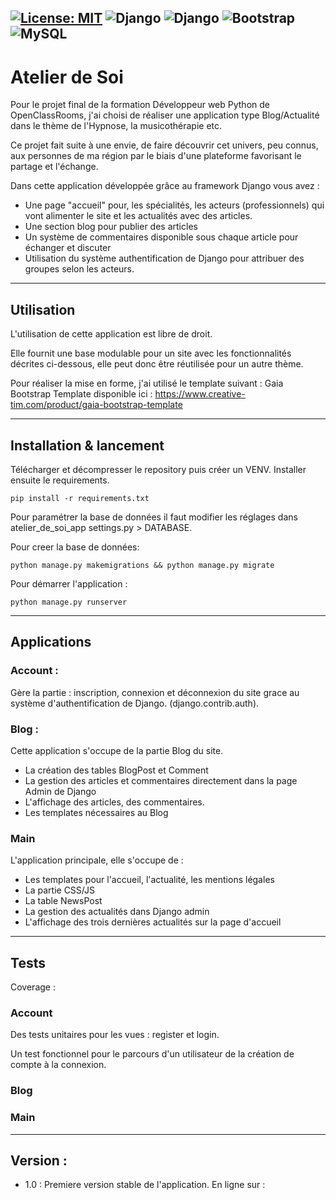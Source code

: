 [![License: MIT](https://img.shields.io/badge/License-MIT-yellow.svg)](https://opensource.org/licenses/MIT)
<img alt="Django" src="https://img.shields.io/badge/Python-14354C?style=for-the-badge&logo=python&logoColor=white"/>
<img alt="Django" src="https://img.shields.io/badge/Django-092E20?style=for-the-badge&logo=django&logoColor=white"/>
<img alt="Bootstrap" src="https://img.shields.io/badge/Bootstrap-563D7C?style=for-the-badge&logo=bootstrap&logoColor=white">
<img alt="MySQL" src="https://img.shields.io/badge/MySQL-00000F?style=for-the-badge&logo=mysql&logoColor=white">
--------------------------------------------------------------

# Atelier de Soi

Pour le projet final de la formation Développeur web Python de OpenClassRooms, j'ai choisi
de réaliser une application type Blog/Actualité dans le thème de l'Hypnose, la musicothérapie etc.

Ce projet fait suite à une envie, de faire découvrir cet univers, peu connus, aux personnes de ma région
par le biais d'une plateforme favorisant le partage et l'échange.

Dans cette application développée grâce au framework Django vous avez : 

- Une page "accueil" pour, les spécialités, les acteurs (professionnels) qui vont 
alimenter le site et les actualités avec des articles.
- Une section blog pour publier des articles
- Un système de commentaires disponible sous chaque article pour échanger et discuter
- Utilisation du système authentification de Django pour attribuer des groupes selon
les acteurs.

--------------------------------------------
## Utilisation ## 

L'utilisation de cette application est libre de droit. 

Elle fournit une base modulable pour un site avec les fonctionnalités 
décrites ci-dessous, elle peut donc être réutilisée pour un autre thème. 

Pour réaliser la mise en forme, j'ai utilisé le template suivant : Gaia Bootstrap Template
disponible ici : https://www.creative-tim.com/product/gaia-bootstrap-template


--------------------------------------------

## Installation & lancement ##

Télécharger et décompresser le repository puis créer un VENV. Installer ensuite le requirements.

    pip install -r requirements.txt

Pour paramétrer la base de données il faut modifier les réglages dans atelier_de_soi_app settings.py > DATABASE.

Pour creer la base de données:

    python manage.py makemigrations && python manage.py migrate


Pour démarrer l'application :

    python manage.py runserver 

--------------------------------------------

## Applications  ##

### Account : ###

Gère la partie : inscription, connexion et déconnexion du site grace au système d'authentification de Django.
(django.contrib.auth).

### Blog : ###

Cette application s'occupe de la partie Blog du site.

- La création des tables BlogPost et Comment
- La gestion des articles et commentaires directement dans la page Admin de Django
- L'affichage des articles, des commentaires.
- Les templates nécessaires au Blog

### Main ### 

L'application principale, elle s'occupe de :

- Les templates pour l'accueil, l'actualité, les mentions légales
- La partie CSS/JS
- La table NewsPost
- La gestion des actualités dans Django admin
- L'affichage des trois dernières actualités sur la page d'accueil

--------------------------------------------

## Tests ##

Coverage :

### Account ###

Des tests unitaires pour les vues : register et login.

Un test fonctionnel pour le parcours d'un utilisateur de la création de compte à la connexion.

### Blog ###

### Main ###

--------------------------------------------

## Version : ##

- 1.0 : Premiere version stable de l'application. En ligne sur : 